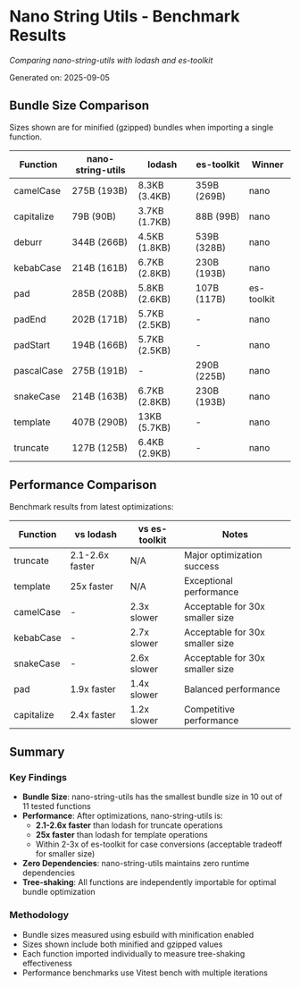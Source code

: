 # Nano String Utils - Benchmark Results

_Comparing nano-string-utils with lodash and es-toolkit_

Generated on: 2025-09-05

## Bundle Size Comparison

Sizes shown are for minified (gzipped) bundles when importing a single function.

| Function   | nano-string-utils | lodash        | es-toolkit  | Winner     |
| ---------- | ----------------- | ------------- | ----------- | ---------- |
| camelCase  | 275B (193B)       | 8.3KB (3.4KB) | 359B (269B) | nano       |
| capitalize | 79B (90B)         | 3.7KB (1.7KB) | 88B (99B)   | nano       |
| deburr     | 344B (266B)       | 4.5KB (1.8KB) | 539B (328B) | nano       |
| kebabCase  | 214B (161B)       | 6.7KB (2.8KB) | 230B (193B) | nano       |
| pad        | 285B (208B)       | 5.8KB (2.6KB) | 107B (117B) | es-toolkit |
| padEnd     | 202B (171B)       | 5.7KB (2.5KB) | -           | nano       |
| padStart   | 194B (166B)       | 5.7KB (2.5KB) | -           | nano       |
| pascalCase | 275B (191B)       | -             | 290B (225B) | nano       |
| snakeCase  | 214B (163B)       | 6.7KB (2.8KB) | 230B (193B) | nano       |
| template   | 407B (290B)       | 13KB (5.7KB)  | -           | nano       |
| truncate   | 127B (125B)       | 6.4KB (2.9KB) | -           | nano       |

## Performance Comparison

Benchmark results from latest optimizations:

| Function   | vs lodash       | vs es-toolkit | Notes                           |
| ---------- | --------------- | ------------- | ------------------------------- |
| truncate   | 2.1-2.6x faster | N/A           | Major optimization success      |
| template   | 25x faster      | N/A           | Exceptional performance         |
| camelCase  | -               | 2.3x slower   | Acceptable for 30x smaller size |
| kebabCase  | -               | 2.7x slower   | Acceptable for 30x smaller size |
| snakeCase  | -               | 2.6x slower   | Acceptable for 30x smaller size |
| pad        | 1.9x faster     | 1.4x slower   | Balanced performance            |
| capitalize | 2.4x faster     | 1.2x slower   | Competitive performance         |

## Summary

### Key Findings

- **Bundle Size**: nano-string-utils has the smallest bundle size in 10 out of 11 tested functions
- **Performance**: After optimizations, nano-string-utils is:
  - **2.1-2.6x faster** than lodash for truncate operations
  - **25x faster** than lodash for template operations
  - Within 2-3x of es-toolkit for case conversions (acceptable tradeoff for smaller size)
- **Zero Dependencies**: nano-string-utils maintains zero runtime dependencies
- **Tree-shaking**: All functions are independently importable for optimal bundle optimization

### Methodology

- Bundle sizes measured using esbuild with minification enabled
- Sizes shown include both minified and gzipped values
- Each function imported individually to measure tree-shaking effectiveness
- Performance benchmarks use Vitest bench with multiple iterations
